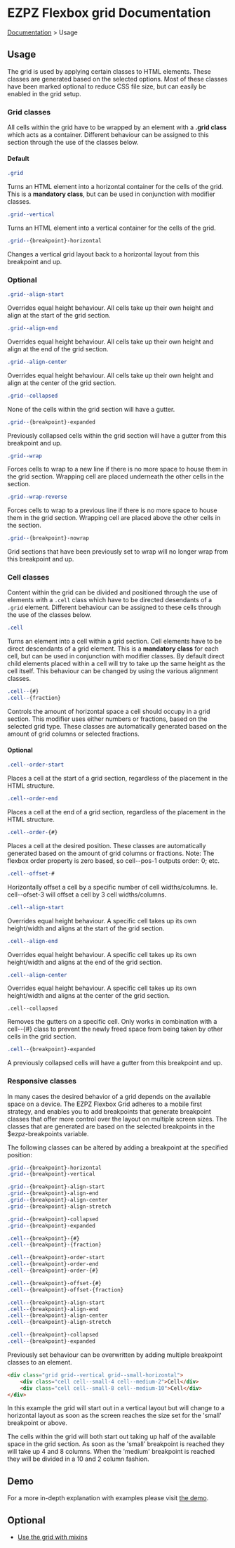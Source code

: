 # EZPZ Flexbox grid Documentation

[Documentation](docs.md) > Usage

## Usage
The grid is used by applying certain classes to HTML elements. These classes are generated based on the selected options. Most of these classes have been marked optional to reduce CSS file size, but can easily be enabled in the grid setup.

### Grid classes
All cells within the grid have to be wrapped by an element with a **.grid class** which acts as a container. Different behaviour can be assigned to this section through the use of the classes below.

#### Default

```css
.grid
```
Turns an HTML element into a horizontal container for the cells of the grid. This is a **mandatory class**, but can be used in conjunction with modifier classes.

```css
.grid--vertical
```
Turns an HTML element into a vertical container for the cells of the grid.

```css
.grid--{breakpoint}-horizontal
```
Changes a vertical grid layout back to a horizontal layout from this breakpoint and up.

### Optional ###

<a id="grid-align"></a>
```css
.grid--align-start
```
Overrides equal height behaviour. All cells take up their own height and align at the start of the grid section.

```css
.grid--align-end
```
Overrides equal height behaviour. All cells take up their own height and align at the end of the grid section.

```css
.grid--align-center
```
Overrides equal height behaviour. All cells take up their own height and align at the center of the grid section.

<a id="grid-collapse"></a>
```css
.grid--collapsed
```
None of the cells within the grid section will have a gutter.

```css
.grid--{breakpoint}-expanded
```
Previously collapsed cells within the grid section will have a gutter from this breakpoint and up.

<a id="grid-wrap"></a>
```css
.grid--wrap
```
Forces cells to wrap to a new line if there is no more space to house them in the grid section. Wrapping cell are placed underneath the other cells in the section.

```css
.grid--wrap-reverse
```
Forces cells to wrap to a previous line if there is no more space to house them in the grid section. Wrapping cell are placed above the other cells in the section.

```css
.grid--{breakpoint}-nowrap
```
Grid sections that have been previously set to wrap will no longer wrap from this breakpoint and up.


### Cell classes ###
Content within the grid can be divided and positioned through the use of elements with a ```.cell``` class which have to be directed desendants of a ```.grid``` element. Different behaviour can be assigned to these cells through the use of the classes below.

```css
.cell
```
Turns an element into a cell within a grid section. Cell elements have to be direct descendants of a grid element. This is a **mandatory class** for each cell, but can be used in conjunction with modifier classes. By default direct child elements placed within a cell will try to take up the same height as the cell itself. This behaviour can be changed by using the various alignment classes.

```css
.cell--{#}
.cell--{fraction}
```
Controls the amount of horizontal space a cell should occupy in a grid section. This modifier uses either numbers or fractions, based on the selected grid type. These classes are automatically generated based on the amount of grid columns or selected fractions.

#### Optional

<a id="cell-order"></a>
```css
.cell--order-start
```
Places a cell at the start of a grid section, regardless of the placement in the HTML structure.

```css
.cell--order-end
```
Places a cell at the end of a grid section, regardless of the placement in the HTML structure.

```css
.cell--order-{#}
```
Places a cell at the desired position. These classes are automatically generated based on the amount of grid columns or fractions. Note: The flexbox order property is zero based, so cell--pos-1 outputs order: 0; etc.

<a id="cell-offset"></a>
```css
.cell--offset-#
```
Horizontally offset a cell by a specific number of cell widths/columns. Ie. cell--ofset-3 will offset a cell by 3 cell widths/columns.

<a id="cell-align"></a>
```css
.cell--align-start
```
Overrides equal height behaviour. A specific cell takes up its own height/width and aligns at the start of the grid section.

```css
.cell--align-end
```
Overrides equal height behaviour. A specific cell takes up its own height/width and aligns at the end of the grid section.

```css
.cell--align-center
```
Overrides equal height behaviour. A specific cell takes up its own height/width and aligns at the center of the grid section.

<a id="cell-collapse"></a>
```
.cell--collapsed
```
Removes the gutters on a specific cell. Only works in combination with a cell--{#} class to prevent the newly freed space from being taken by other cells in the grid section.

```css
.cell--{breakpoint}-expanded
```
A previously collapsed cells will have a gutter from this breakpoint and up.

### Responsive classes
In many cases the desired behavior of a grid depends on the available space on a device. The EZPZ Flexbox Grid adheres to a mobile first strategy, and enables you to add breakpoints that generate breakpoint classes that offer more control over the layout on multiple screen sizes. The classes that are generated are based on the selected breakpoints in the $ezpz-breakpoints variable.

The following classes can be altered by adding a breakpoint at the specified position:

```css
.grid--{breakpoint}-horizontal
.grid--{breakpoint}-vertical

.grid--{breakpoint}-align-start
.grid--{breakpoint}-align-end
.grid--{breakpoint}-align-center
.grid--{breakpoint}-align-stretch

.grid--{breakpoint}-collapsed
.grid--{breakpoint}-expanded

.cell--{breakpoint}-{#}
.cell--{breakpoint}-{fraction}

.cell--{breakpoint}-order-start
.cell--{breakpoint}-order-end
.cell--{breakpoint}-order-{#}

.cell--{breakpoint}-offset-{#}
.cell--{breakpoint}-offset-{fraction}

.cell--{breakpoint}-align-start
.cell--{breakpoint}-align-end
.cell--{breakpoint}-align-center
.cell--{breakpoint}-align-stretch

.cell--{breakpoint}-collapsed
.cell--{breakpoint}-expanded
```
Previously set behaviour can be overwritten by adding multiple breakpoint classes to an element.

```html
<div class="grid grid--vertical grid--small-horizontal">
    <div class="cell cell--small-4 cell--medium-2">Cell</div>
    <div class="cell cell--small-8 cell--medium-10">Cell</div>
</div>
```
In this example the grid will start out in a vertical layout but will change to a horizontal layout as soon as the screen reaches the size set for the 'small' breakpoint or above.

The cells within the grid will both start out taking up half of the available space in the grid section. As soon as the 'small' breakpoint is reached they will take up 4 and 8 columns. When the 'medium' breakpoint is reached they will be divided in a 10 and 2 column fashion.

## Demo
For a more in-depth explanation with examples please visit [the demo](http://vicompany.github.io/ezpz-flexbox-grid/index.html).

## Optional
* [Use the grid with mixins](mixins.md)
